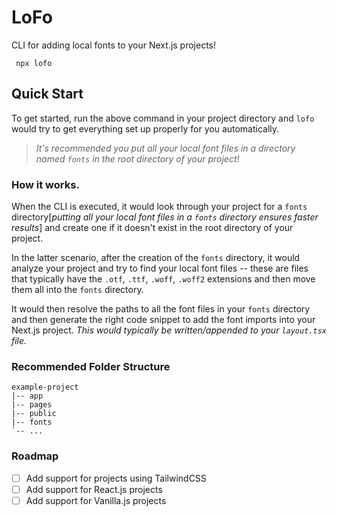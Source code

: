 # LoFo

CLI for adding local fonts to your Next.js projects!

```
 npx lofo
```

## Quick Start

To get started, run the above command in your project directory and `lofo` would try to get everything set up properly for you automatically.

> _It's recommended you put all your local font files in a directory named `fonts` in the root directory of your project!_

### How it works.

When the CLI is executed, it would look through your project for a `fonts` directory[_putting all your local font files in a `fonts` directory ensures faster results_] and create one if it doesn't exist in the root directory of your project.

In the latter scenario, after the creation of the `fonts` directory, it would analyze your project and try to find your local font files -- these are files that typically have the `.otf`, `.ttf`, `.woff`, `.woff2` extensions and then move them all into the `fonts` directory.

It would then resolve the paths to all the font files in your `fonts` directory and then generate the right code snippet to add the font imports into your Next.js project. _This would typically be written/appended to your `layout.tsx` file._

### Recommended Folder Structure

```
example-project
|-- app
|-- pages
|-- public
|-- fonts
`-- ...
```

### Roadmap

- [ ] Add support for projects using TailwindCSS
- [ ] Add support for React.js projects
- [ ] Add support for Vanilla.js projects
